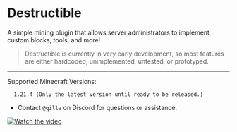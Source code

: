 Destructible
===========
A simple mining plugin that allows server administrators to implement custom blocks, tools, and more!

 > Destructible is currently in very early development, so most features
are either hardcoded, unimplemented, untested, or prototyped.

------

Supported Minecraft Versions:
```
  1.21.4 (Only the latest version until ready to be released.)
```

- Contact `@qilla` on Discord for questions or assistance.

[![Watch the video](https://img.youtube.com/vi/dsGMOwaV1Fs/maxresdefault.jpg)](https://youtu.be/dsGMOwaV1Fs)